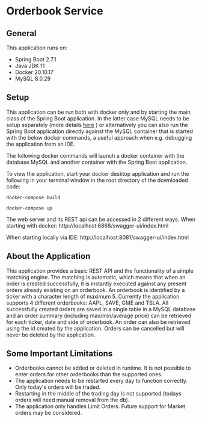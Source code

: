 # Orderbook Service

## General

This application runs on: 

* Spring Boot 2.7.1
* Java JDK 11
* Docker 20.10.17
* MySQL 8.0.29

## Setup

This application can be run both with docker only and by starting the main class of the Spring Boot application.
In the latter case MySQL needs to be setup separately (more details [here](https://hub.docker.com/_/mysql) ) 
or alternatively you can also run the Spring Boot application directly against the MySQL container that is 
started with the below docker commands, a useful approach when e.g. debugging the application from an IDE. 

The following docker commands will launch a docker container with the database MySQL and another container 
with the Spring Boot application. 

To view the application, start your docker desktop application and run the following in your terminal window 
in the root directory of the downloaded code:

`docker-compose build`

`docker-compose up`

The web server and its REST api can be accessed in 2 different ways.
When starting with docker: 
http://localhost:6868/swagger-ui/index.html

When starting locally via IDE: 
http://localhost:8081/swagger-ui/index.html

## About the Application
This application provides a basic REST API and the functionality of a simple matching engine. 
The matching is automatic, which means that when an order is created successfully, 
it is instantly executed against any present orders already existing on an orderbook. 
An orderbook is identified by a ticker with a character length of maximum 5. 
Currently the application supports 4 different orderbooks: AAPL, SAVE, GME and TSLA.
All successfully created orders are saved in a single table in a MySQL database and an order summary
(including max/min/average price) can be retrieved for each ticker, date and side of orderbook. An order can also be retrieved using the 
id created by the application. Orders can be cancelled but will never be deleted by the application. 

## Some Important Limitations
* Orderbooks cannot be added or deleted in runtime. It is not possible to enter orders for other orderbooks 
than the supported ones. 
* The application needs to be restarted every day to function correctly. Only today's orders will be traded.
* Restarting in the middle of the trading day is not supported (todays orders will need manual removal from the db).
* The application only handles Limit Orders. Future support for Market orders may be considered. 
